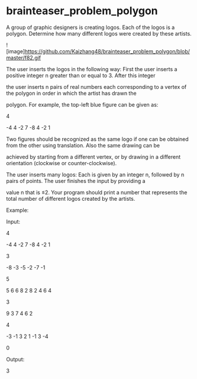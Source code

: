 # brainteaser_problem_polygon
A group of graphic designers is creating logos. Each of the logos is a polygon. Determine how many different logos were created by these artists.

![image]https://github.com/Kaizhang48/brainteaser_problem_polygon/blob/master/f82.gif

The user inserts the logos in the following way: First the user inserts a positive integer n greater than or equal to 3. After this integer

the user inserts n pairs of real numbers each corresponding to a vertex of the polygon in order in which the artist has drawn the 

polygon. For example, the top-left blue figure can be given as:


4

-4 4 -2 7 -8 4 -2 1

Two figures should be recognized as the same logo if one can be obtained from the other using translation. Also the same drawing can be 

achieved by starting from a different vertex, or by drawing in a different orientation (clockwise or counter-clockwise).


The user inserts many logos: Each is given by an integer n, followed by n pairs of points. The user finishes the input by providing a 

value n that is ≤2. Your program should print a number that represents the total number of different logos created by the artists.

Example:

Input:

4 

-4 4 -2 7 -8 4 -2 1 

3 

-8 -3 -5 -2 -7 -1 

5 

5 6 6 8 2 8 2 4 6 4 

3 

9 3 7 4 6 2 

4 

-3 -1 3 2 1 -1 3 -4 

0

Output:

3

